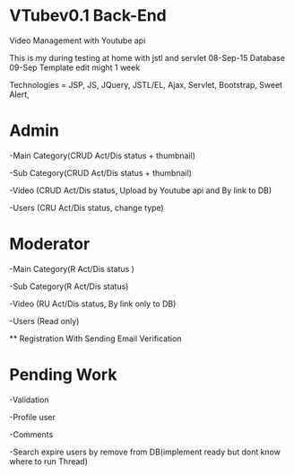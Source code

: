 # VTubev0.1 Back-End
Video Management with Youtube api

This is my during testing at home with jstl and servlet 08-Sep-15 Database 09-Sep Template edit might 1 week

Technologies = JSP, JS, JQuery, JSTL/EL, Ajax, Servlet, Bootstrap, Sweet Alert,

# Admin

  -Main Category(CRUD Act/Dis status + thumbnail)
  
  -Sub Category(CRUD Act/Dis status + thumbnail)
  
  -Video (CRUD Act/Dis status, Upload by Youtube api and By link to DB)
  
  -Users (CRU Act/Dis status, change type)
  
# Moderator

  -Main Category(R Act/Dis status )
  
  -Sub Category(R Act/Dis status)
  
  -Video (RU Act/Dis status, By link only to DB)
  
  -Users (Read only)
  
** Registration With Sending Email Verification

# Pending Work

  -Validation
  
  -Profile user
  
  -Comments
  
  -Search expire users by remove from DB(implement ready but dont know where to run Thread)
